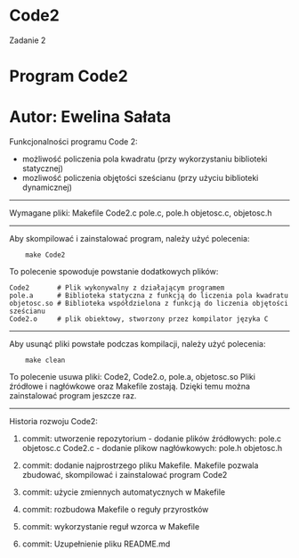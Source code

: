 # Code2
Zadanie 2

# Program Code2
# Autor: Ewelina Sałata

Funkcjonalności programu Code 2:
 - możliwość policzenia pola kwadratu (przy wykorzystaniu biblioteki statycznej)
 - mozliwość policzenia objętości sześcianu (przy użyciu biblioteki dynamicznej)

-------------------------------------------------------------------------------------

Wymagane pliki:
Makefile 
Code2.c
pole.c, pole.h
objetosc.c, objetosc.h

-------------------------------------------------------------------------------------

Aby skompilować i zainstalować program, należy użyć polecenia:

		make Code2

To polecenie spowoduje powstanie dodatkowych plików:

	Code2       # Plik wykonywalny z działającym programem
	pole.a      # Biblioteka statyczna z funkcją do liczenia pola kwadratu
	objetosc.so # Biblioteka współdzielona z funkcją do liczenia objętości sześcianu
	Code2.o     # plik obiektowy, stworzony przez kompilator języka C

-------------------------------------------------------------------------------------

Aby usunąć pliki powstałe podczas kompilacji, należy użyć polecenia:
		
		make clean

To polecenie usuwa pliki: Code2, Code2.o, pole.a, objetosc.so 
Pliki źródłowe i nagłówkowe oraz Makefile zostają. 
Dzięki temu można zainstalować program jeszcze raz.

-------------------------------------------------------------------------------------

Historia rozwoju Code2:

1. commit: utworzenie repozytorium
         - dodanie plików źródłowych: pole.c objetosc.c Code2.c
         - dodanie plikow nagłówkowych: pole.h objetosc.h

2. commit: dodanie najprostrzego pliku Makefile.
           Makefile pozwala zbudować, skompilować i zainstalować program Code2

3. commit: użycie zmiennych automatycznych w Makefile

4. commit: rozbudowa Makefile o reguły przyrostków

5. commit: wykorzystanie reguł wzorca w Makefile

6. commit: Uzupełnienie pliku README.md
